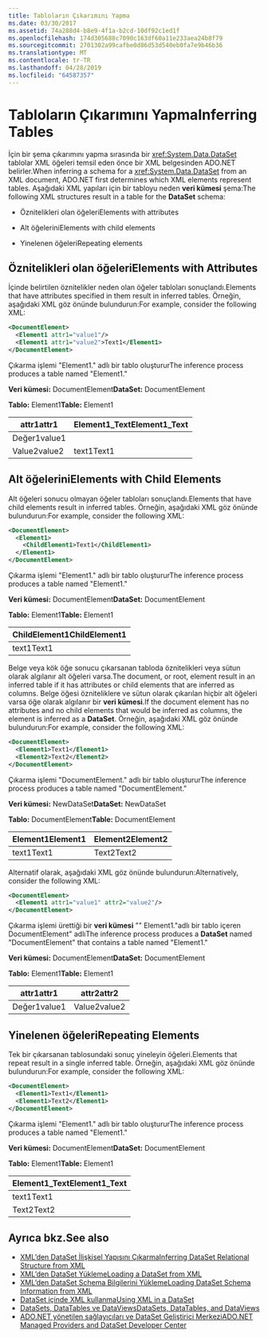 ```yaml
---
title: Tabloların Çıkarımını Yapma
ms.date: 03/30/2017
ms.assetid: 74a288d4-b8e9-4f1a-b2cd-10df92c1ed1f
ms.openlocfilehash: 174d305688c7090c163df60a11e233aea24b8f79
ms.sourcegitcommit: 2701302a99cafbe0d86d53d540eb0fa7e9b46b36
ms.translationtype: MT
ms.contentlocale: tr-TR
ms.lasthandoff: 04/28/2019
ms.locfileid: "64587357"
---
```

# <a name="inferring-tables"></a><span data-ttu-id="712a8-102">Tabloların Çıkarımını Yapma</span><span class="sxs-lookup"><span data-stu-id="712a8-102">Inferring Tables</span></span>
<span data-ttu-id="712a8-103">İçin bir şema çıkarımını yapma sırasında bir <xref:System.Data.DataSet> tablolar XML öğeleri temsil eden önce bir XML belgesinden ADO.NET belirler.</span><span class="sxs-lookup"><span data-stu-id="712a8-103">When inferring a schema for a <xref:System.Data.DataSet> from an XML document, ADO.NET first determines which XML elements represent tables.</span></span> <span data-ttu-id="712a8-104">Aşağıdaki XML yapıları için bir tabloyu neden **veri kümesi** şema:</span><span class="sxs-lookup"><span data-stu-id="712a8-104">The following XML structures result in a table for the **DataSet** schema:</span></span>  
  
- <span data-ttu-id="712a8-105">Öznitelikleri olan öğeleri</span><span class="sxs-lookup"><span data-stu-id="712a8-105">Elements with attributes</span></span>  
  
- <span data-ttu-id="712a8-106">Alt öğelerini</span><span class="sxs-lookup"><span data-stu-id="712a8-106">Elements with child elements</span></span>  
  
- <span data-ttu-id="712a8-107">Yinelenen öğeleri</span><span class="sxs-lookup"><span data-stu-id="712a8-107">Repeating elements</span></span>  
  
## <a name="elements-with-attributes"></a><span data-ttu-id="712a8-108">Öznitelikleri olan öğeleri</span><span class="sxs-lookup"><span data-stu-id="712a8-108">Elements with Attributes</span></span>  
 <span data-ttu-id="712a8-109">İçinde belirtilen öznitelikler neden olan öğeler tabloları sonuçlandı.</span><span class="sxs-lookup"><span data-stu-id="712a8-109">Elements that have attributes specified in them result in inferred tables.</span></span> <span data-ttu-id="712a8-110">Örneğin, aşağıdaki XML göz önünde bulundurun:</span><span class="sxs-lookup"><span data-stu-id="712a8-110">For example, consider the following XML:</span></span>  
  
```xml  
<DocumentElement>  
  <Element1 attr1="value1"/>  
  <Element1 attr1="value2">Text1</Element1>  
</DocumentElement>  
```  
  
 <span data-ttu-id="712a8-111">Çıkarma işlemi "Element1." adlı bir tablo oluşturur</span><span class="sxs-lookup"><span data-stu-id="712a8-111">The inference process produces a table named "Element1."</span></span>  
  
 <span data-ttu-id="712a8-112">**Veri kümesi:** DocumentElement</span><span class="sxs-lookup"><span data-stu-id="712a8-112">**DataSet:** DocumentElement</span></span>  
  
 <span data-ttu-id="712a8-113">**Tablo:** Element1</span><span class="sxs-lookup"><span data-stu-id="712a8-113">**Table:** Element1</span></span>  
  
|<span data-ttu-id="712a8-114">attr1</span><span class="sxs-lookup"><span data-stu-id="712a8-114">attr1</span></span>|<span data-ttu-id="712a8-115">Element1_Text</span><span class="sxs-lookup"><span data-stu-id="712a8-115">Element1_Text</span></span>|  
|-----------|--------------------|  
|<span data-ttu-id="712a8-116">Değer1</span><span class="sxs-lookup"><span data-stu-id="712a8-116">value1</span></span>||  
|<span data-ttu-id="712a8-117">Value2</span><span class="sxs-lookup"><span data-stu-id="712a8-117">value2</span></span>|<span data-ttu-id="712a8-118">text1</span><span class="sxs-lookup"><span data-stu-id="712a8-118">Text1</span></span>|  
  
## <a name="elements-with-child-elements"></a><span data-ttu-id="712a8-119">Alt öğelerini</span><span class="sxs-lookup"><span data-stu-id="712a8-119">Elements with Child Elements</span></span>  
 <span data-ttu-id="712a8-120">Alt öğeleri sonucu olmayan öğeler tabloları sonuçlandı.</span><span class="sxs-lookup"><span data-stu-id="712a8-120">Elements that have child elements result in inferred tables.</span></span> <span data-ttu-id="712a8-121">Örneğin, aşağıdaki XML göz önünde bulundurun:</span><span class="sxs-lookup"><span data-stu-id="712a8-121">For example, consider the following XML:</span></span>  
  
```xml  
<DocumentElement>  
  <Element1>  
    <ChildElement1>Text1</ChildElement1>  
  </Element1>  
</DocumentElement>  
```  
  
 <span data-ttu-id="712a8-122">Çıkarma işlemi "Element1." adlı bir tablo oluşturur</span><span class="sxs-lookup"><span data-stu-id="712a8-122">The inference process produces a table named "Element1."</span></span>  
  
 <span data-ttu-id="712a8-123">**Veri kümesi:** DocumentElement</span><span class="sxs-lookup"><span data-stu-id="712a8-123">**DataSet:** DocumentElement</span></span>  
  
 <span data-ttu-id="712a8-124">**Tablo:** Element1</span><span class="sxs-lookup"><span data-stu-id="712a8-124">**Table:** Element1</span></span>  
  
|<span data-ttu-id="712a8-125">ChildElement1</span><span class="sxs-lookup"><span data-stu-id="712a8-125">ChildElement1</span></span>|  
|-------------------|  
|<span data-ttu-id="712a8-126">text1</span><span class="sxs-lookup"><span data-stu-id="712a8-126">Text1</span></span>|  
  
 <span data-ttu-id="712a8-127">Belge veya kök öğe sonucu çıkarsanan tabloda öznitelikleri veya sütun olarak algılanır alt öğeleri varsa.</span><span class="sxs-lookup"><span data-stu-id="712a8-127">The document, or root, element result in an inferred table if it has attributes or child elements that are inferred as columns.</span></span> <span data-ttu-id="712a8-128">Belge öğesi özniteliklere ve sütun olarak çıkarılan hiçbir alt öğeleri varsa öğe olarak algılanır bir **veri kümesi**.</span><span class="sxs-lookup"><span data-stu-id="712a8-128">If the document element has no attributes and no child elements that would be inferred as columns, the element is inferred as a **DataSet**.</span></span> <span data-ttu-id="712a8-129">Örneğin, aşağıdaki XML göz önünde bulundurun:</span><span class="sxs-lookup"><span data-stu-id="712a8-129">For example, consider the following XML:</span></span>  
  
```xml  
<DocumentElement>  
  <Element1>Text1</Element1>  
  <Element2>Text2</Element2>  
</DocumentElement>  
```  
  
 <span data-ttu-id="712a8-130">Çıkarma işlemi "DocumentElement." adlı bir tablo oluşturur</span><span class="sxs-lookup"><span data-stu-id="712a8-130">The inference process produces a table named "DocumentElement."</span></span>  
  
 <span data-ttu-id="712a8-131">**Veri kümesi:** NewDataSet</span><span class="sxs-lookup"><span data-stu-id="712a8-131">**DataSet:** NewDataSet</span></span>  
  
 <span data-ttu-id="712a8-132">**Tablo:** DocumentElement</span><span class="sxs-lookup"><span data-stu-id="712a8-132">**Table:** DocumentElement</span></span>  
  
|<span data-ttu-id="712a8-133">Element1</span><span class="sxs-lookup"><span data-stu-id="712a8-133">Element1</span></span>|<span data-ttu-id="712a8-134">Element2</span><span class="sxs-lookup"><span data-stu-id="712a8-134">Element2</span></span>|  
|--------------|--------------|  
|<span data-ttu-id="712a8-135">text1</span><span class="sxs-lookup"><span data-stu-id="712a8-135">Text1</span></span>|<span data-ttu-id="712a8-136">Text2</span><span class="sxs-lookup"><span data-stu-id="712a8-136">Text2</span></span>|  
  
 <span data-ttu-id="712a8-137">Alternatif olarak, aşağıdaki XML göz önünde bulundurun:</span><span class="sxs-lookup"><span data-stu-id="712a8-137">Alternatively, consider the following XML:</span></span>  
  
```xml  
<DocumentElement>  
  <Element1 attr1="value1" attr2="value2"/>  
</DocumentElement>  
```  
  
 <span data-ttu-id="712a8-138">Çıkarma işlemi ürettiği bir **veri kümesi** "" Element1."adlı bir tablo içeren DocumentElement" adlı</span><span class="sxs-lookup"><span data-stu-id="712a8-138">The inference process produces a **DataSet** named "DocumentElement" that contains a table named "Element1."</span></span>  
  
 <span data-ttu-id="712a8-139">**Veri kümesi:** DocumentElement</span><span class="sxs-lookup"><span data-stu-id="712a8-139">**DataSet:** DocumentElement</span></span>  
  
 <span data-ttu-id="712a8-140">**Tablo:** Element1</span><span class="sxs-lookup"><span data-stu-id="712a8-140">**Table:** Element1</span></span>  
  
|<span data-ttu-id="712a8-141">attr1</span><span class="sxs-lookup"><span data-stu-id="712a8-141">attr1</span></span>|<span data-ttu-id="712a8-142">attr2</span><span class="sxs-lookup"><span data-stu-id="712a8-142">attr2</span></span>|  
|-----------|-----------|  
|<span data-ttu-id="712a8-143">Değer1</span><span class="sxs-lookup"><span data-stu-id="712a8-143">value1</span></span>|<span data-ttu-id="712a8-144">Value2</span><span class="sxs-lookup"><span data-stu-id="712a8-144">value2</span></span>|  
  
## <a name="repeating-elements"></a><span data-ttu-id="712a8-145">Yinelenen öğeleri</span><span class="sxs-lookup"><span data-stu-id="712a8-145">Repeating Elements</span></span>  
 <span data-ttu-id="712a8-146">Tek bir çıkarsanan tablosundaki sonuç yineleyin öğeleri.</span><span class="sxs-lookup"><span data-stu-id="712a8-146">Elements that repeat result in a single inferred table.</span></span> <span data-ttu-id="712a8-147">Örneğin, aşağıdaki XML göz önünde bulundurun:</span><span class="sxs-lookup"><span data-stu-id="712a8-147">For example, consider the following XML:</span></span>  
  
```xml  
<DocumentElement>  
  <Element1>Text1</Element1>  
  <Element1>Text2</Element1>  
</DocumentElement>  
```  
  
 <span data-ttu-id="712a8-148">Çıkarma işlemi "Element1." adlı bir tablo oluşturur</span><span class="sxs-lookup"><span data-stu-id="712a8-148">The inference process produces a table named "Element1."</span></span>  
  
 <span data-ttu-id="712a8-149">**Veri kümesi:** DocumentElement</span><span class="sxs-lookup"><span data-stu-id="712a8-149">**DataSet:** DocumentElement</span></span>  
  
 <span data-ttu-id="712a8-150">**Tablo:** Element1</span><span class="sxs-lookup"><span data-stu-id="712a8-150">**Table:** Element1</span></span>  
  
|<span data-ttu-id="712a8-151">Element1_Text</span><span class="sxs-lookup"><span data-stu-id="712a8-151">Element1_Text</span></span>|  
|--------------------|  
|<span data-ttu-id="712a8-152">text1</span><span class="sxs-lookup"><span data-stu-id="712a8-152">Text1</span></span>|  
|<span data-ttu-id="712a8-153">Text2</span><span class="sxs-lookup"><span data-stu-id="712a8-153">Text2</span></span>|  
  
## <a name="see-also"></a><span data-ttu-id="712a8-154">Ayrıca bkz.</span><span class="sxs-lookup"><span data-stu-id="712a8-154">See also</span></span>

- [<span data-ttu-id="712a8-155">XML’den DataSet İlişkisel Yapısını Çıkarma</span><span class="sxs-lookup"><span data-stu-id="712a8-155">Inferring DataSet Relational Structure from XML</span></span>](../../../../../docs/framework/data/adonet/dataset-datatable-dataview/inferring-dataset-relational-structure-from-xml.md)
- [<span data-ttu-id="712a8-156">XML’den DataSet Yükleme</span><span class="sxs-lookup"><span data-stu-id="712a8-156">Loading a DataSet from XML</span></span>](../../../../../docs/framework/data/adonet/dataset-datatable-dataview/loading-a-dataset-from-xml.md)
- [<span data-ttu-id="712a8-157">XML’den DataSet Schema Bilgilerini Yükleme</span><span class="sxs-lookup"><span data-stu-id="712a8-157">Loading DataSet Schema Information from XML</span></span>](../../../../../docs/framework/data/adonet/dataset-datatable-dataview/loading-dataset-schema-information-from-xml.md)
- [<span data-ttu-id="712a8-158">DataSet içinde XML kullanma</span><span class="sxs-lookup"><span data-stu-id="712a8-158">Using XML in a DataSet</span></span>](../../../../../docs/framework/data/adonet/dataset-datatable-dataview/using-xml-in-a-dataset.md)
- [<span data-ttu-id="712a8-159">DataSets, DataTables ve DataViews</span><span class="sxs-lookup"><span data-stu-id="712a8-159">DataSets, DataTables, and DataViews</span></span>](../../../../../docs/framework/data/adonet/dataset-datatable-dataview/index.md)
- [<span data-ttu-id="712a8-160">ADO.NET yönetilen sağlayıcıları ve DataSet Geliştirici Merkezi</span><span class="sxs-lookup"><span data-stu-id="712a8-160">ADO.NET Managed Providers and DataSet Developer Center</span></span>](https://go.microsoft.com/fwlink/?LinkId=217917)
